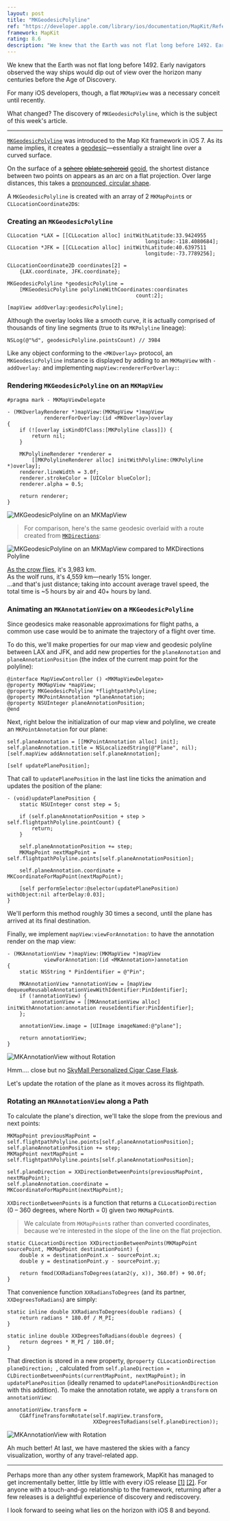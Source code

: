 ```yaml
---
layout: post
title: "MKGeodesicPolyline"
ref: "https://developer.apple.com/library/ios/documentation/MapKit/Reference/MKGeodesicPolyline_class/Reference/Reference.html"
framework: MapKit
rating: 8.6
description: "We knew that the Earth was not flat long before 1492. Early navigators observed the way ships would dip out of view over the horizon many centuries before the Age of Discovery. For many iOS developers, though, a flat MKMapView was a necessary conceit until recently."
---
```


We knew that the Earth was not flat long before 1492. Early navigators observed the way ships would dip out of view over the horizon many centuries before the Age of Discovery.

For many iOS developers, though, a flat `MKMapView` was a necessary conceit until recently.

What changed? The discovery of `MKGeodesicPolyline`, which is the subject of this week's article.

* * *

[`MKGeodesicPolyline`](https://developer.apple.com/library/ios/documentation/MapKit/Reference/MKGeodesicPolyline_class/Reference/Reference.html) was introduced to the Map Kit framework in iOS 7. As its name implies, it creates a [geodesic](http://en.wikipedia.org/wiki/Geodesic)—essentially a straight line over a curved surface.

On the surface of a <del><a href="http://en.wikipedia.org/wiki/Sphere">sphere</a></del> <del><ins><a href="http://en.wikipedia.org/wiki/Oblate_spheroid">oblate spheroid</a></ins></del> <ins><a href="http://en.wikipedia.org/wiki/Geoid">geoid</a></ins>, the shortest distance between two points on appears as an arc on a flat projection. Over large distances, this takes a [pronounced, circular shape](http://en.wikipedia.org/wiki/Great-circle_distance).

A `MKGeodesicPolyline` is created with an array of 2 `MKMapPoint`s or `CLLocationCoordinate2D`s:

### Creating an `MKGeodesicPolyline`

~~~{objective-c}
CLLocation *LAX = [[CLLocation alloc] initWithLatitude:33.9424955
                                             longitude:-118.4080684];
CLLocation *JFK = [[CLLocation alloc] initWithLatitude:40.6397511
                                             longitude:-73.7789256];

CLLocationCoordinate2D coordinates[2] =
    {LAX.coordinate, JFK.coordinate};

MKGeodesicPolyline *geodesicPolyline =
    [MKGeodesicPolyline polylineWithCoordinates:coordinates
                                          count:2];

[mapView addOverlay:geodesicPolyline];
~~~

Although the overlay looks like a smooth curve, it is actually comprised of thousands of tiny line segments (true to its `MKPolyline` lineage):

~~~{objective-c}
NSLog(@"%d", geodesicPolyline.pointsCount) // 3984
~~~

Like any object conforming to the `<MKOverlay>` protocol, an `MKGeodesicPolyline` instance is displayed by adding to an `MKMapView` with `-addOverlay:` and implementing `mapView:rendererForOverlay:`:

### Rendering `MKGeodesicPolyline` on an `MKMapView`

~~~{objective-c}
#pragma mark - MKMapViewDelegate

- (MKOverlayRenderer *)mapView:(MKMapView *)mapView
            rendererForOverlay:(id <MKOverlay>)overlay
{
    if (![overlay isKindOfClass:[MKPolyline class]]) {
        return nil;
    }

    MKPolylineRenderer *renderer =
        [[MKPolylineRenderer alloc] initWithPolyline:(MKPolyline *)overlay];
    renderer.lineWidth = 3.0f;
    renderer.strokeColor = [UIColor blueColor];
    renderer.alpha = 0.5;

    return renderer;
}
~~~

![MKGeodesicPolyline on an MKMapView](http://nshipster.s3.amazonaws.com/mkgeodesicpolyline.jpg)

> For comparison, here's the same geodesic overlaid with a route created from [`MKDirections`](http://nshipster.com/mktileoverlay-mkmapsnapshotter-mkdirections/):

![MKGeodesicPolyline on an MKMapView compared to MKDirections Polyline](http://nshipster.s3.amazonaws.com/mkgeodesicpolyline-with-directions.jpg)

[As the crow flies](http://en.wikipedia.org/wiki/As_the_crow_flies), it's 3,983 km.<br/>
As the wolf runs, it's 4,559 km—nearly 15% longer.<br/>
...and that's just distance; taking into account average travel speed, the total time is ~5 hours by air and 40+ hours by land.

### Animating an `MKAnnotationView` on a `MKGeodesicPolyline`

Since geodesics make reasonable approximations for flight paths, a common use case would be to animate the trajectory of a flight over time.

To do this, we'll make properties for our map view and geodesic polyline between LAX and JFK, and add new properties for the `planeAnnotation` and `planeAnnotationPosition` (the index of the current map point for the polyline):

~~~{objective-c}
@interface MapViewController () <MKMapViewDelegate>
@property MKMapView *mapView;
@property MKGeodesicPolyline *flightpathPolyline;
@property MKPointAnnotation *planeAnnotation;
@property NSUInteger planeAnnotationPosition;
@end
~~~

Next, right below the initialization of our map view and polyline, we create an `MKPointAnnotation` for our plane:

~~~{objective-c}
self.planeAnnotation = [[MKPointAnnotation alloc] init];
self.planeAnnotation.title = NSLocalizedString(@"Plane", nil);
[self.mapView addAnnotation:self.planeAnnotation];

[self updatePlanePosition];
~~~

That call to `updatePlanePosition` in the last line ticks the animation and updates the position of the plane:

~~~{objective-c}
- (void)updatePlanePosition {
    static NSUInteger const step = 5;

    if (self.planeAnnotationPosition + step > self.flightpathPolyline.pointCount) {
        return;
    }

    self.planeAnnotationPosition += step;
    MKMapPoint nextMapPoint = self.flightpathPolyline.points[self.planeAnnotationPosition];

    self.planeAnnotation.coordinate = MKCoordinateForMapPoint(nextMapPoint);

    [self performSelector:@selector(updatePlanePosition) withObject:nil afterDelay:0.03];
}
~~~


We'll perform this method roughly 30 times a second, until the plane has arrived at its final destination.

Finally, we implement `mapView:viewForAnnotation:` to have the annotation render on the map view:

~~~{objective-c}
- (MKAnnotationView *)mapView:(MKMapView *)mapView
            viewForAnnotation:(id <MKAnnotation>)annotation
{
    static NSString * PinIdentifier = @"Pin";

    MKAnnotationView *annotationView = [mapView dequeueReusableAnnotationViewWithIdentifier:PinIdentifier];
    if (!annotationView) {
        annotationView = [[MKAnnotationView alloc] initWithAnnotation:annotation reuseIdentifier:PinIdentifier];
    };

    annotationView.image = [UIImage imageNamed:@"plane"];

    return annotationView;
}
~~~

![MKAnnotationView without Rotation](http://nshipster.s3.amazonaws.com/mkgeodesicpolyline-airplane-animate.gif)

Hmm.... close but no [SkyMall Personalized Cigar Case Flask](http://www.skymall.com/personalized-cigar-case-flask/GC900.html).

Let's update the rotation of the plane as it moves across its flightpath.

### Rotating an `MKAnnotationView` along a Path

To calculate the plane's direction, we'll take the slope from the previous and next points:

~~~{objective-c}
MKMapPoint previousMapPoint = self.flightpathPolyline.points[self.planeAnnotationPosition];
self.planeAnnotationPosition += step;
MKMapPoint nextMapPoint = self.flightpathPolyline.points[self.planeAnnotationPosition];

self.planeDirection = XXDirectionBetweenPoints(previousMapPoint, nextMapPoint);
self.planeAnnotation.coordinate = MKCoordinateForMapPoint(nextMapPoint);
~~~

`XXDirectionBetweenPoints` is a function that returns a `CLLocationDirection` (0 – 360 degrees, where North = 0) given two `MKMapPoint`s.

> We calculate from `MKMapPoint`s rather than converted coordinates, because we're interested in the slope of the line on the flat projection.

~~~{objective-c}
static CLLocationDirection XXDirectionBetweenPoints(MKMapPoint sourcePoint, MKMapPoint destinationPoint) {
    double x = destinationPoint.x - sourcePoint.x;
    double y = destinationPoint.y - sourcePoint.y;

    return fmod(XXRadiansToDegrees(atan2(y, x)), 360.0f) + 90.0f;
}
~~~

That convenience function `XXRadiansToDegrees` (and its partner, `XXDegreesToRadians`) are simply:

~~~{objective-c}
static inline double XXRadiansToDegrees(double radians) {
    return radians * 180.0f / M_PI;
}

static inline double XXDegreesToRadians(double degrees) {
    return degrees * M_PI / 180.0f;
}
~~~

That direction is stored in a new property, `@property CLLocationDirection planeDirection;
`, calculated from `self.planeDirection = CLDirectionBetweenPoints(currentMapPoint, nextMapPoint);` in `updatePlanePosition` (ideally renamed to `updatePlanePositionAndDirection` with this addition). To make the annotation rotate, we apply a `transform` on `annotationView`:

~~~{objective-c}
annotationView.transform =
    CGAffineTransformRotate(self.mapView.transform,
                            XXDegreesToRadians(self.planeDirection));
~~~

![MKAnnotationView with Rotation](http://nshipster.s3.amazonaws.com/mkgeodesicpolyline-airplane-animate-rotate.gif)

Ah much better! At last, we have mastered the skies with a fancy visualization, worthy of any travel-related app.

* * *

Perhaps more than any other system framework, MapKit has managed to get incrementally better, little by little with every iOS release [[1]](http://nshipster.com/mktileoverlay-mkmapsnapshotter-mkdirections/) [[2]](http://nshipster.com/mklocalsearch/). For anyone with a touch-and-go relationship to the framework, returning after a few releases is a delightful experience of discovery and rediscovery.

I look forward to seeing what lies on the horizon with iOS 8 and beyond.
